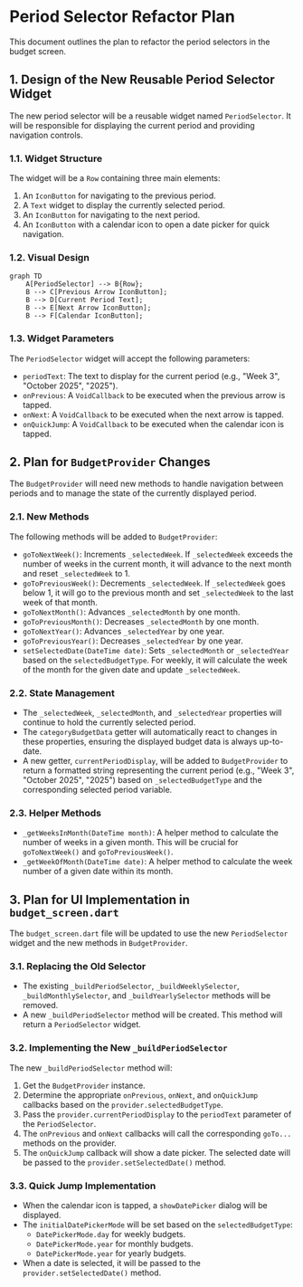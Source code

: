 # Period Selector Refactor Plan

This document outlines the plan to refactor the period selectors in the budget screen.

## 1. Design of the New Reusable Period Selector Widget

The new period selector will be a reusable widget named `PeriodSelector`. It will be responsible for displaying the current period and providing navigation controls.

### 1.1. Widget Structure

The widget will be a `Row` containing three main elements:
1.  An `IconButton` for navigating to the previous period.
2.  A `Text` widget to display the currently selected period.
3.  An `IconButton` for navigating to the next period.
4.  An `IconButton` with a calendar icon to open a date picker for quick navigation.

### 1.2. Visual Design

```mermaid
graph TD
    A[PeriodSelector] --> B{Row};
    B --> C[Previous Arrow IconButton];
    B --> D[Current Period Text];
    B --> E[Next Arrow IconButton];
    B --> F[Calendar IconButton];
```

### 1.3. Widget Parameters

The `PeriodSelector` widget will accept the following parameters:

*   `periodText`: The text to display for the current period (e.g., "Week 3", "October 2025", "2025").
*   `onPrevious`: A `VoidCallback` to be executed when the previous arrow is tapped.
*   `onNext`: A `VoidCallback` to be executed when the next arrow is tapped.
*   `onQuickJump`: A `VoidCallback` to be executed when the calendar icon is tapped.

## 2. Plan for `BudgetProvider` Changes

The `BudgetProvider` will need new methods to handle navigation between periods and to manage the state of the currently displayed period.

### 2.1. New Methods

The following methods will be added to `BudgetProvider`:

*   `goToNextWeek()`: Increments `_selectedWeek`. If `_selectedWeek` exceeds the number of weeks in the current month, it will advance to the next month and reset `_selectedWeek` to 1.
*   `goToPreviousWeek()`: Decrements `_selectedWeek`. If `_selectedWeek` goes below 1, it will go to the previous month and set `_selectedWeek` to the last week of that month.
*   `goToNextMonth()`: Advances `_selectedMonth` by one month.
*   `goToPreviousMonth()`: Decreases `_selectedMonth` by one month.
*   `goToNextYear()`: Advances `_selectedYear` by one year.
*   `goToPreviousYear()`: Decreases `_selectedYear` by one year.
*   `setSelectedDate(DateTime date)`: Sets `_selectedMonth` or `_selectedYear` based on the `selectedBudgetType`. For weekly, it will calculate the week of the month for the given date and update `_selectedWeek`.

### 2.2. State Management

*   The `_selectedWeek`, `_selectedMonth`, and `_selectedYear` properties will continue to hold the currently selected period.
*   The `categoryBudgetData` getter will automatically react to changes in these properties, ensuring the displayed budget data is always up-to-date.
*   A new getter, `currentPeriodDisplay`, will be added to `BudgetProvider` to return a formatted string representing the current period (e.g., "Week 3", "October 2025", "2025") based on `_selectedBudgetType` and the corresponding selected period variable.

### 2.3. Helper Methods

*   `_getWeeksInMonth(DateTime month)`: A helper method to calculate the number of weeks in a given month. This will be crucial for `goToNextWeek()` and `goToPreviousWeek()`.
*   `_getWeekOfMonth(DateTime date)`: A helper method to calculate the week number of a given date within its month.

## 3. Plan for UI Implementation in `budget_screen.dart`

The `budget_screen.dart` file will be updated to use the new `PeriodSelector` widget and the new methods in `BudgetProvider`.

### 3.1. Replacing the Old Selector

*   The existing `_buildPeriodSelector`, `_buildWeeklySelector`, `_buildMonthlySelector`, and `_buildYearlySelector` methods will be removed.
*   A new `_buildPeriodSelector` method will be created. This method will return a `PeriodSelector` widget.

### 3.2. Implementing the New `_buildPeriodSelector`

The new `_buildPeriodSelector` method will:

1.  Get the `BudgetProvider` instance.
2.  Determine the appropriate `onPrevious`, `onNext`, and `onQuickJump` callbacks based on the `provider.selectedBudgetType`.
3.  Pass the `provider.currentPeriodDisplay` to the `periodText` parameter of the `PeriodSelector`.
4.  The `onPrevious` and `onNext` callbacks will call the corresponding `goTo...` methods on the provider.
5.  The `onQuickJump` callback will show a date picker. The selected date will be passed to the `provider.setSelectedDate()` method.

### 3.3. Quick Jump Implementation

*   When the calendar icon is tapped, a `showDatePicker` dialog will be displayed.
*   The `initialDatePickerMode` will be set based on the `selectedBudgetType`:
    *   `DatePickerMode.day` for weekly budgets.
    *   `DatePickerMode.year` for monthly budgets.
    *   `DatePickerMode.year` for yearly budgets.
*   When a date is selected, it will be passed to the `provider.setSelectedDate()` method.
